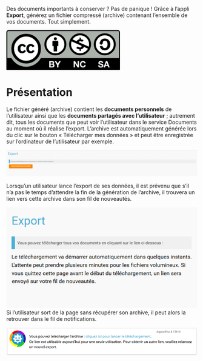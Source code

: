 Des documents importants à conserver ? Pas de panique ! Grâce à l’appli **Export**, générez un fichier compressé (archive) contenant l’ensemble de vos documents. Tout simplement.

![](../../wp-content/uploads/2015/03/CC-BY-NC-SA-3.0-FR-300x105.png)

Présentation
============

Le fichier généré (archive) contient les **documents personnels** de l’utilisateur ainsi que les **documents partagés avec l’utilisateur** ; autrement dit, tous les documents que peut voir l’utilisateur dans le service Documents au moment où il réalise l’export. L’archive est automatiquement générée lors du clic sur le bouton « Télécharger mes données » et peut être enregistrée sur l’ordinateur de l’utilisateur par exemple.

![](../../wp-content/uploads/2016/04/export-1024x140.png)

Lorsqu’un utilisateur lance l’export de ses données, il est prévenu que s’il n’a pas le temps d’attendre la fin de la génération de l’archive, il trouvera un lien vers cette archive dans son fil de nouveautés.

![](../../wp-content/uploads/2016/01/Export_avertissement.png)  
Si l’utilisateur sort de la page sans récupérer son archive, il peut alors la retrouver dans le fil de notifications.

![](../../wp-content/uploads/2016/01/Export_notif.png)
